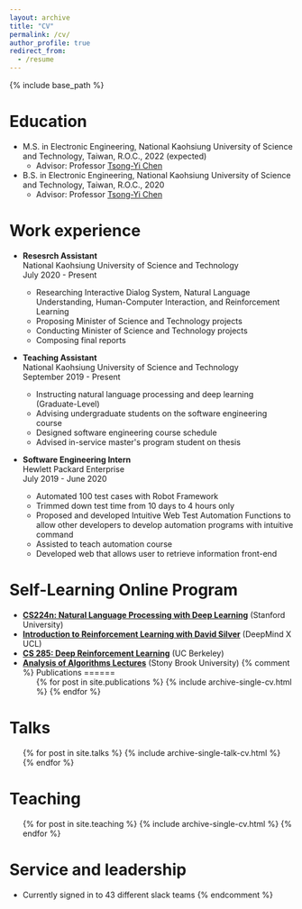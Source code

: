 ```yaml
---
layout: archive
title: "CV"
permalink: /cv/
author_profile: true
redirect_from:
  - /resume
---
```


{% include base_path %}

Education
======
* M.S. in Electronic Engineering, National Kaohsiung University of Science and Technology, Taiwan, R.O.C., 2022 (expected)
  * Advisor: Professor [Tsong-Yi Chen](http://www.msp.nkust.edu.tw/en/%e9%99%b3%e8%81%b0%e6%af%85%e5%8a%a9%e7%90%86%e6%95%99%e6%8e%88/)
* B.S. in Electronic Engineering, National Kaohsiung University of Science and Technology, Taiwan, R.O.C., 2020
  * Advisor: Professor [Tsong-Yi Chen](http://www.msp.nkust.edu.tw/en/%e9%99%b3%e8%81%b0%e6%af%85%e5%8a%a9%e7%90%86%e6%95%99%e6%8e%88/)

Work experience
======
* **Resesrch Assistant** <br> National Kaohsiung University of Science and Technology <br> July 2020 - Present
  * Researching Interactive Dialog System, Natural Language Understanding, Human-Computer Interaction, and Reinforcement Learning
  * Proposing Minister of Science and Technology projects
  * Conducting Minister of Science and Technology projects
  * Composing final reports

* **Teaching Assistant** <br> National Kaohsiung University of Science and Technology <br> September 2019 - Present
  * Instructing natural language processing and deep learning (Graduate-Level)
  * Advising undergraduate students on the software engineering course
  * Designed software engineering course schedule
  * Advised in-service master's program student on thesis

* **Software Engineering Intern**  <br> Hewlett Packard Enterprise <br> July 2019 - June 2020
  * Automated 100 test cases with Robot Framework
  * Trimmed down test time from 10 days to 4 hours only
  * Proposed and developed Intuitive Web Test Automation Functions to allow other developers to develop automation programs with intuitive command
  * Assisted to teach automation course
  * Developed web that allows user to retrieve information front-end


Self-Learning Online Program
======
* [**CS224n: Natural Language Processing with Deep Learning**](https://web.stanford.edu/class/archive/cs/cs224n/cs224n.1194/) (Stanford University)
* [**Introduction to Reinforcement Learning with David Silver**](https://deepmind.com/learning-resources/-introduction-reinforcement-learning-david-silver) (DeepMind X UCL)
* [**CS 285: Deep Reinforcement Learning**](http://rail.eecs.berkeley.edu/deeprlcourse/) (UC Berkeley)
* [**Analysis of Algorithms Lectures**](https://www3.cs.stonybrook.edu/~skiena/373/videos/) (Stony Brook University)
{% comment %} 
Publications
======
  <ul>{% for post in site.publications %}
    {% include archive-single-cv.html %}
  {% endfor %}</ul>
  
Talks
======
  <ul>{% for post in site.talks %}
    {% include archive-single-talk-cv.html %}
  {% endfor %}</ul>
  
Teaching
======
  <ul>{% for post in site.teaching %}
    {% include archive-single-cv.html %}
  {% endfor %}</ul>
  
Service and leadership
======
* Currently signed in to 43 different slack teams
{% endcomment %} 
